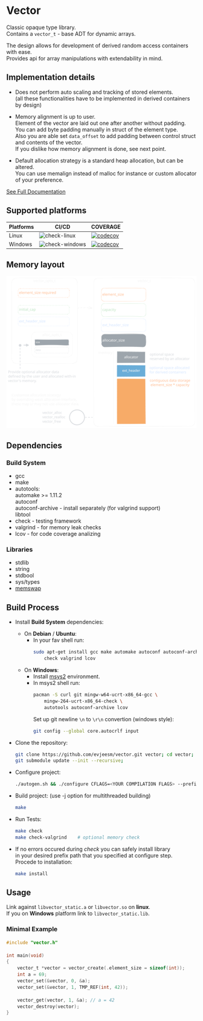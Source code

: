 # Vector

Classic opaque type library.  
Contains a `vector_t` - base ADT for dynamic arrays.

The design allows for development of derived random access containers with ease.  
Provides api for array manipulations with extendability in mind.

## Implementation details

- Does not perform auto scaling and tracking of stored elements.  
  (all these functionalities have to be implemented in derived containers by design)

- Memory alignment is up to user.  
  Element of the vector are laid out one after another without padding.  
  You can add byte padding manually in struct of the element type.  
  Also you are able set `data_offset` to add padding between control struct and contents of the vector.  
  If you dislike how memory alignment is done, see next point.

- Default allocation strategy is a standard heap allocation, but can be altered.  
  You can use memalign instead of malloc for instance or custom allocator of your preference.

[See Full Documentation](https://evjeesm.github.io/vector)

## Supported platforms

| Platforms | CI/CD                                                                                       | COVERAGE                                                                                                                      |
| --------- | ------------------------------------------------------------------------------------------- | ----------------------------------------------------------------------------------------------------------------------------- |
| Linux     | ![check-linux](https://github.com/evjeesm/vector/actions/workflows/linux.yml/badge.svg)     | [![codecov](https://codecov.io/github/evjeesm/vector/graph/badge.svg?flag=debian)](https://codecov.io/github/evjeesm/vector)  |
| Windows   | ![check-windows](https://github.com/evjeesm/vector/actions/workflows/windows.yml/badge.svg) | [![codecov](https://codecov.io/github/evjeesm/vector/graph/badge.svg?flag=windows)](https://codecov.io/github/evjeesm/vector) |

## Memory layout

![vector-scheme](imgs/vector-scheme.svg)
## Dependencies

### Build System

- gcc
- make
- autotools:  
   automake >= 1.11.2  
   autoconf  
   autoconf-archive - install separately (for valgrind support)  
   libtool
- check - testing framework
- valgrind - for memory leak checks
- lcov - for code coverage analizing

### Libraries

- stdlib
- string
- stdbool
- sys/types
- [memswap](https://github.com/evjeesm/memory/blob/d7960a02c33ef956b9c915f3791fbdd6afdb0335/memswap.h)

## Build Process

- Install **Build System** dependencies:

  - On **Debian** / **Ubuntu**:
    - In your fav shell run:
      ```sh
      sudo apt-get install gcc make automake autoconf autoconf-archive libtool \
          check valgrind lcov
      ```
  - On **Windows**:
    - Install [msys2](https://www.msys2.org/) environment.
    - In msys2 shell run:
      ```sh
      pacman -S curl git mingw-w64-ucrt-x86_64-gcc \
          mingw-264-ucrt-x86_64-check \
          autotools autoconf-archive lcov
      ```
      Set up git newline `\n` to `\r\n` convertion (windows style):
      ```sh
      git config --global core.autocrlf input
      ```

- Clone the repository:
  ```sh
  git clone https://github.com/evjeesm/vector.git vector; cd vector;
  git submodule update --init --recursive;
  ```
- Configure project:
  ```sh
  ./autogen.sh && ./configure CFLAGS=<YOUR COMPILATION FLAGS> --prefix=</path/to/install/folder/>
  ```
- Build project: (use -j<threads> option for multithreaded building)
  ```sh
  make
  ```
- Run Tests:
  ```sh
  make check
  make check-valgrind    # optional memory check
  ```
- If no errors occured during _check_ you can safely install library  
  in your desired prefix path that you specified at configure step.  
  Procede to installation:
  ```sh
  make install
  ```

## Usage

Link against `libvector_static.a` or `libvector.so` on **linux**.  
If you on **Windows** platform link to `libvector_static.lib`.

### Minimal Example

```c
#include "vector.h"

int main(void)
{
    vector_t *vector = vector_create(.element_size = sizeof(int));
    int a = 69;
    vector_set(&vector, 0, &a);
    vector_set(&vector, 1, TMP_REF(int, 42));

    vector_get(vector, 1, &a); // a = 42
    vector_destroy(vector);
}
```
